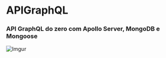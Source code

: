 # APIGraphQL

### API GraphQL do zero com Apollo Server, MongoDB e Mongoose

![Imgur](https://i.imgur.com/xnezcL5.png)
